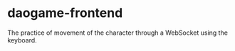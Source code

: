 # daogame-frontend
The practice of movement of the character through a WebSocket using the keyboard.
